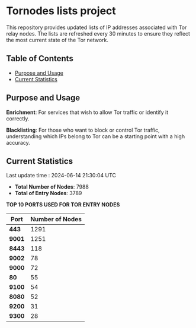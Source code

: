 # Tornodes lists project

This repository provides updated lists of IP addresses associated with Tor relay nodes. The lists are refreshed every 30 minutes to ensure they reflect the most current state of the Tor network.

## Table of Contents

- [Purpose and Usage](#purpose-and-usage)
- [Current Statistics](#current-statistics)


## Purpose and Usage

**Enrichment**: For services that wish to allow Tor traffic or identify it correctly.

**Blacklisting**: For those who want to block or control Tor traffic, understanding which IPs belong to Tor can be a starting point with a high accuracy.

## Current Statistics

Last update time : 2024-06-14 21:30:04 UTC

- **Total Number of Nodes**: 7988
- **Total of Entry Nodes**: 3789

**TOP 10 PORTS USED FOR TOR ENTRY NODES**

| **Port** | **Number of Nodes** |
|------|-----------------|
| **443**   | 1291  |
| **9001**   | 1251  |
| **8443**   | 118  |
| **9002**   | 78  |
| **9000**   | 72  |
| **80**   | 55  |
| **9100**   | 54  |
| **8080**   | 52  |
| **9200**   | 31  |
| **9300**   | 28  |

